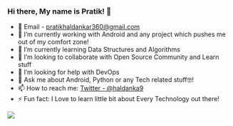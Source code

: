 ### Hi there, My name is Pratik! 👋

- 💌 Email - pratikhaldankar360@gmail.com
- 🔭 I’m currently working with Android and any project which pushes me out of my comfort zone!
- 🌱 I’m currently learning Data Structures and Algorithms
- 👯 I’m looking to collaborate with Open Source Community and Learn stuff
- 🤔 I’m looking for help with DevOps
- 💬 Ask me about Android, Python or any Tech related stuff🤓! 
- 📫 How to reach me: [Twitter - @haldanka9](https://twitter.com/haldanka9) 
- ⚡ Fun fact: I Love to learn little bit about Every Technology out there!
<img src="https://github-readme-stats.vercel.app/api?username=pratik2315&&show_icons=true&title_color=ffffff&icon_color=bb2acf&text_color=daf7dc&bg_color=151515"/>
